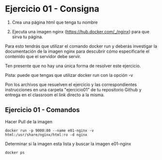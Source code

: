 # Ejercicio 01 - Consigna

1. Crea una página html que tenga tu nombre

2. Ejecuta una imagen nginx (https://hub.docker.com/_/nginx) para que sirva tu página. 

Para esto tendrás que utilizar el comando docker run y deberás investigar la documentación de la imagen 
nginx para descubrir cómo especificarle el contenido que el servidor debe servir.

Ten presente que no hay una única forma de resolver este ejercicio.

Pista: puede que tengas que utilizar docker run con la opción -v

Pon los archivos que resuelven el ejercicio y las correspondientes instrucciones en una carpeta "ejercicio01" 
de tu repositorio Github y entrega en el classroom el link directo a la misma.

## Ejercicio 01 - Comandos

Hacer Pull de la imagen

`docker run -p 9000:80 --name e01-nginx -v html:/usr/share/nginx/html:ro -d nginx`

Determinar si la imagen esta lista y buscar la imagen e01-nginx

`docker ps`




